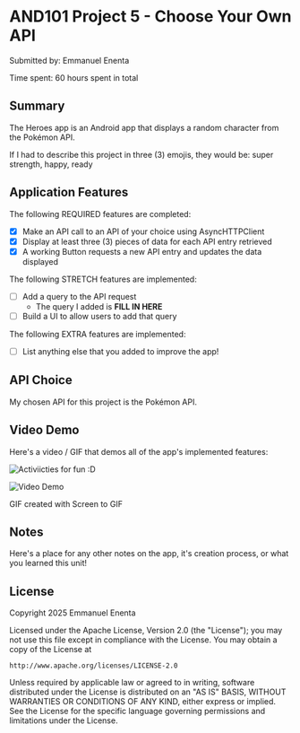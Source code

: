 <!-- (This is a comment) INSTRUCTIONS: Go through this page and fill out any **bolded** entries with their correct values.-->

# AND101 Project 5 - Choose Your Own API

Submitted by: Emmanuel Enenta

Time spent: 60 hours spent in total

## Summary

The Heroes app is an Android app that displays a random character from the Pokémon API.

If I had to describe this project in three (3) emojis, they would be: super strength, happy, ready 

## Application Features

<!-- (This is a comment) Please be sure to change the [ ] to [x] for any features you completed.  If a feature is not checked [x], you might miss the points for that item! -->

The following REQUIRED features are completed:

- [x] Make an API call to an API of your choice using AsyncHTTPClient
- [x] Display at least three (3) pieces of data for each API entry retrieved
- [x] A working Button requests a new API entry and updates the data displayed

The following STRETCH features are implemented:

- [ ] Add a query to the API request
  - The query I added is **FILL IN HERE**
- [ ] Build a UI to allow users to add that query

The following EXTRA features are implemented:

- [ ] List anything else that you added to improve the app!

## API Choice

My chosen API for this project is the Pokémon API.

## Video Demo

Here's a video / GIF that demos all of the app's implemented features:

![Activiicties for fun :D]()

<img src='http://i.imgur.com/link/to/your/gif/file.gif' title='Video Demo' width='' alt='Video Demo' />

GIF created with Screen to GIF

<!-- Recommended tools:
- [Kap](https://getkap.co/) for macOS
- [ScreenToGif](https://www.screentogif.com/) for Windows
- [peek](https://github.com/phw/peek) for Linux. -->

## Notes

Here's a place for any other notes on the app, it's creation process, or what you learned this unit!

## License

Copyright 2025 Emmanuel Enenta

Licensed under the Apache License, Version 2.0 (the "License");
you may not use this file except in compliance with the License.
You may obtain a copy of the License at

    http://www.apache.org/licenses/LICENSE-2.0

Unless required by applicable law or agreed to in writing, software
distributed under the License is distributed on an "AS IS" BASIS,
WITHOUT WARRANTIES OR CONDITIONS OF ANY KIND, either express or implied.
See the License for the specific language governing permissions and
limitations under the License.
